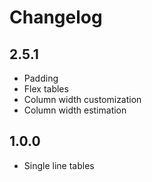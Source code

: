 # Changelog

## 2.5.1

+ Padding
+ Flex tables
+ Column width customization
+ Column width estimation

## 1.0.0

+ Single line tables

